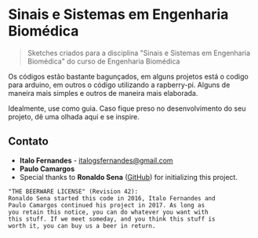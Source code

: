 # Sinais e Sistemas em Engenharia Biomédica
>Sketches criados para a disciplina "Sinais e Sistemas em Engenharia Biomédica" do curso de Engenharia Biomédica

Os códigos estão bastante bagunçados, em alguns projetos está o codigo para
arduino, em outros o código utilizando a rapberry-pi. Alguns de maneira mais
simples e outros de maneira mais elaborada.

Idealmente, use como guia. Caso fique preso no desenvolvimento do seu projeto,
dê uma olhada aqui e se inspire.

## Contato
* **Italo Fernandes** - italogsfernandes@gmail.com
* **Paulo Camargos**
* Special thanks to **Ronaldo Sena** ([GitHub](http://github.com/ronaldosena)) for initializing this project.

```
"THE BEERWARE LICENSE" (Revision 42):
Ronaldo Sena started this code in 2016, Italo Fernandes and
Paulo Camargos continued his project in 2017. As long as
you retain this notice, you can do whatever you want with
this stuff. If we meet someday, and you think this stuff is
worth it, you can buy us a beer in return.
```
